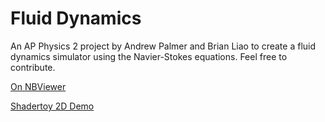 # Fluid Dynamics

An AP Physics 2 project by Andrew Palmer and Brian Liao to create a fluid dynamics simulator using the Navier-Stokes equations. Feel free to contribute.

[On NBViewer](http://nbviewer.jupyter.org/github/andrew-pa/fluidynm/tree/master/)

[Shadertoy 2D Demo](https://www.shadertoy.com/view/ldXfWN)
